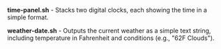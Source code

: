 **time-panel.sh** - Stacks two digital clocks, each showing the time in a simple format.

**weather-date.sh** - Outputs the current weather as a simple text string, including temperature in Fahrenheit and conditions (e.g., "62F Clouds").
